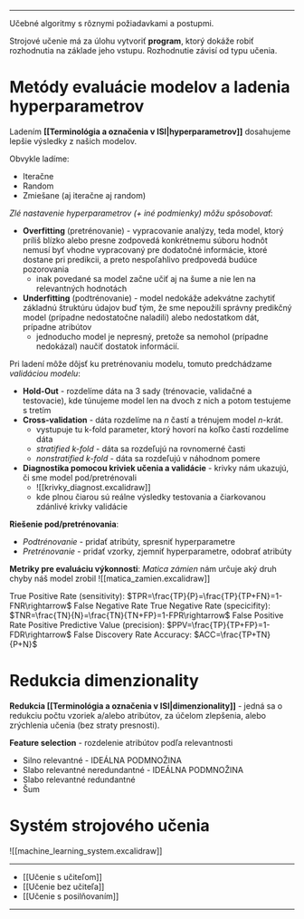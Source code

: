 ***********
Učebné algoritmy s rôznymi požiadavkami a postupmi.

Strojové učenie má za úlohu vytvoriť **program**, ktorý dokáže robiť rozhodnutia na základe jeho vstupu. Rozhodnutie závisí od typu učenia.

# Metódy evaluácie modelov a ladenia hyperparametrov
Ladením **[[Terminológia a označenia v ISI|hyperparametrov]]** dosahujeme lepšie výsledky z našich modelov.

Obvykle ladíme:
- Iteračne
- Random
- Zmiešane (aj iteračne aj random)

*Zlé nastavenie hyperparametrov (+ iné podmienky) môžu spôsobovať*:
- **Overfitting** (pretrénovanie) - vypracovanie analýzy, teda model, ktorý príliš blízko alebo presne zodpovedá konkrétnemu súboru hodnôt nemusí byť vhodne vypracovaný pre dodatočné informácie, ktoré dostane pri predikcii, a preto nespoľahlivo predpovedá budúce pozorovania
	- inak povedané sa model začne učiť aj na šume a nie len na relevantných hodnotách
- **Underfitting** (podtrénovanie) - model nedokáže adekvátne zachytiť základnú štruktúru údajov buď tým, že sme nepoužili správny predikčný model (prípadne nedostatočne naladili) alebo nedostatkom dát, prípadne atribútov
	- jednoducho model je nepresný, pretože sa nemohol (prípadne nedokázal) naučiť dostatok informácií.

Pri ladení môže dôjsť ku pretrénovaniu modelu, tomuto predchádzame *validáciou modelu*:
- **Hold-Out** - rozdelíme dáta na 3 sady (trénovacie, validačné a testovacie), kde túnujeme model len na dvoch z nich a potom testujeme s tretím
- **Cross-validation** - dáta rozdelíme na $n$ častí a trénujem model $n$-krát.
	- vystupuje tu k-fold parameter, ktorý hovorí na koľko častí rozdelíme dáta
	- *stratified k-fold* - dáta sa rozdeľujú na rovnomerné časti
	- *nonstratified k-fold* - dáta sa rozdeľujú v náhodnom pomere
- **Diagnostika pomocou kriviek učenia a validácie** - krivky nám ukazujú, či sme model pod/pretrénovali
	- ![[krivky_diagnost.excalidraw]]
	- kde plnou čiarou sú reálne výsledky testovania a čiarkovanou zdánlivé krivky validácie

**Riešenie pod/pretrénovania**:
- *Podtrénovanie* - pridať atribúty, spresniť hyperparametre
- *Pretrénovanie* - pridať vzorky, zjemniť hyperparametre, odobrať atribúty

**Metriky pre evaluáciu výkonnosti**:
*Matica zámien* nám určuje aký druh chyby náš model zrobil
![[matica_zamien.excalidraw]]

True Positive Rate (sensitivity): $TPR=\frac{TP}{P}=\frac{TP}{TP+FN}=1-FNR\rightarrow$ False Negative Rate
True Negative Rate (specicifity): $TNR=\frac{TN}{N}=\frac{TN}{TN+FP}=1-FPR\rightarrow$ False Positive Rate
Positive Predictive Value (precision): $PPV=\frac{TP}{TP+FP}=1-FDR\rightarrow$ False Discovery Rate
Accuracy: $ACC=\frac{TP+TN}{P+N}$

# Redukcia dimenzionality
**Redukcia [[Terminológia a označenia v ISI|dimenzionality]]** -  jedná sa o redukciu počtu vzoriek a/alebo atribútov, za účelom zlepšenia, alebo zrýchlenia učenia (bez straty presnosti).

**Feature selection** - rozdelenie atribútov podľa relevantnosti
- Silno relevantné - IDEÁLNA PODMNOŽINA
- Slabo relevantné neredundantné - IDEÁLNA PODMNOŽINA
- Slabo relevantné redundantné
- Šum

# Systém strojového učenia
![[machine_learning_system.excalidraw]]

---
- [[Učenie s učiteľom]]
- [[Učenie bez učiteľa]]
- [[Učenie s posilňovaním]]
---